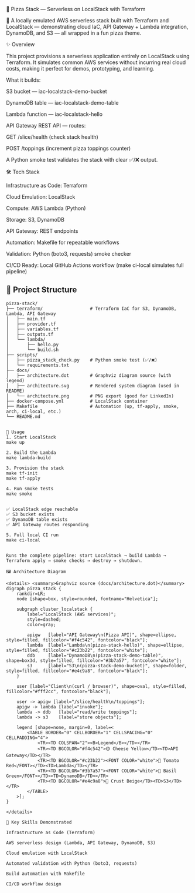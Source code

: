 🍕 Pizza Stack — Serverless on LocalStack with Terraform

🚀 A locally emulated AWS serverless stack built with Terraform and LocalStack — demonstrating cloud IaC, API Gateway + Lambda integration, DynamoDB, and S3 — all wrapped in a fun pizza theme.

✨ Overview

This project provisions a serverless application entirely on LocalStack using Terraform.
It simulates common AWS services without incurring real cloud costs, making it perfect for demos, prototyping, and learning.

What it builds:

S3 bucket — iac-localstack-demo-bucket

DynamoDB table — iac-localstack-demo-table

Lambda function — iac-localstack-hello

API Gateway REST API — routes:

GET /slice/health (check stack health)

POST /toppings (increment pizza toppings counter)

A Python smoke test validates the stack with clear ✅/❌ output.

🛠️ Tech Stack

Infrastructure as Code: Terraform

Cloud Emulation: LocalStack

Compute: AWS Lambda (Python)

Storage: S3, DynamoDB

API Gateway: REST endpoints

Automation: Makefile for repeatable workflows

Validation: Python (boto3, requests) smoke checker

CI/CD Ready: Local GitHub Actions workflow (make ci-local simulates full pipeline)

## 📂 Project Structure

```text
pizza-stack/
├── terraform/                  # Terraform IaC for S3, DynamoDB, Lambda, API Gateway
│   ├── main.tf
│   ├── provider.tf
│   ├── variables.tf
│   ├── outputs.tf
│   └── lambda/
│       ├── hello.py
│       └── build.sh
├── scripts/
│   ├── pizza_stack_check.py    # Python smoke test (✅/❌)
│   └── requirements.txt
├── docs/
│   ├── architecture.dot        # Graphviz diagram source (with legend)
│   ├── architecture.svg        # Rendered system diagram (used in README)
│   └── architecture.png        # PNG export (good for LinkedIn)
├── docker-compose.yml          # LocalStack container
├── Makefile                    # Automation (up, tf-apply, smoke, arch, ci-local, etc.)
└── README.md


🚀 Usage
1. Start LocalStack
make up

2. Build the Lambda
make lambda-build

3. Provision the stack
make tf-init
make tf-apply

4. Run smoke tests
make smoke


✅ LocalStack edge reachable
✅ S3 bucket exists
✅ DynamoDB table exists
✅ API Gateway routes responding

5. Full local CI run
make ci-local


Runs the complete pipeline: start LocalStack → build Lambda → Terraform apply → smoke checks → destroy → shutdown.

🖼️ Architecture Diagram

<details> <summary>Graphviz source (docs/architecture.dot)</summary>
digraph pizza_stack {
    rankdir=LR;
    node [shape=box, style=rounded, fontname="Helvetica"];

    subgraph cluster_localstack {
        label="LocalStack (AWS services)";
        style=dashed;
        color=gray;

        apigw   [label="API Gateway\n(Pizza API)", shape=ellipse, style=filled, fillcolor="#f4c542", fontcolor="black"];
        lambda  [label="Lambda\n(pizza-stack-hello)", shape=ellipse, style=filled, fillcolor="#c23b22", fontcolor="white"];
        ddb     [label="DynamoDB\n(pizza-stack-demo-table)", shape=box3d, style=filled, fillcolor="#3b7a57", fontcolor="white"];
        s3      [label="S3\n(pizza-stack-demo-bucket)", shape=folder, style=filled, fillcolor="#e4c9a8", fontcolor="black"];
    }

    user [label="Client\n(curl / browser)", shape=oval, style=filled, fillcolor="#fff2cc", fontcolor="black"];

    user -> apigw [label="/slice/health\n/toppings"];
    apigw -> lambda [label="invoke"];
    lambda -> ddb   [label="read/write toppings"];
    lambda -> s3    [label="store objects"];

    legend [shape=none, margin=0, label=<
        <TABLE BORDER="0" CELLBORDER="1" CELLSPACING="0" CELLPADDING="4">
            <TR><TD COLSPAN="2"><B>Legend</B></TD></TR>
            <TR><TD BGCOLOR="#f4c542">🟡 Cheese Yellow</TD><TD>API Gateway</TD></TR>
            <TR><TD BGCOLOR="#c23b22"><FONT COLOR="white">🍅 Tomato Red</FONT></TD><TD>Lambda</TD></TR>
            <TR><TD BGCOLOR="#3b7a57"><FONT COLOR="white">🌿 Basil Green</FONT></TD><TD>DynamoDB</TD></TR>
            <TR><TD BGCOLOR="#e4c9a8">🍞 Crust Beige</TD><TD>S3</TD></TR>
        </TABLE>
    >];
}

</details>

🔑 Key Skills Demonstrated

Infrastructure as Code (Terraform)

AWS serverless design (Lambda, API Gateway, DynamoDB, S3)

Cloud emulation with LocalStack

Automated validation with Python (boto3, requests)

Build automation with Makefile

CI/CD workflow design

